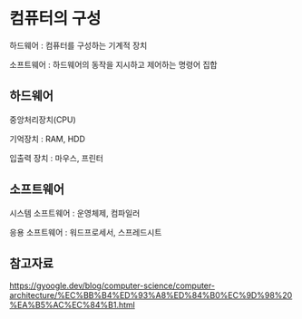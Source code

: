 컴퓨터의 구성
===

하드웨어 : 컴퓨터를 구성하는 기계적 장치

소프트웨어 : 하드웨어의 동작을 지시하고 제어하는 명령어 집합

하드웨어
---
중앙처리장치(CPU)

기억장치 : RAM, HDD

입출력 장치 : 마우스, 프린터

소프트웨어
---

시스템 소프트웨어 : 운영체제, 컴파일러

응용 소프트웨어 : 워드프로세서, 스프레드시트


참고자료
---

https://gyoogle.dev/blog/computer-science/computer-architecture/%EC%BB%B4%ED%93%A8%ED%84%B0%EC%9D%98%20%EA%B5%AC%EC%84%B1.html
